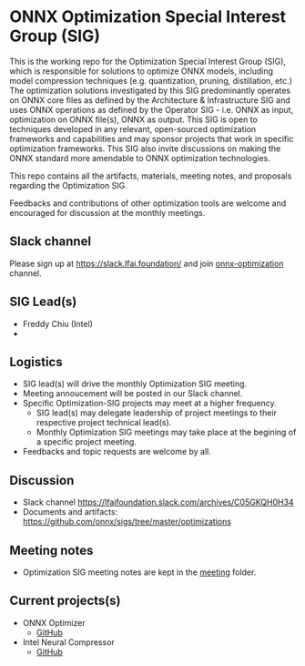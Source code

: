 <!--- SPDX-License-Identifier: Apache-2.0 -->

# ONNX Optimization Special Interest Group (SIG)

This is the working repo for the Optimization Special Interest Group (SIG), which is responsible for solutions to optimize ONNX models, including model compression techniques (e.g. quantization, pruning, distillation, etc.) The optimization solutions investigated by this SIG predominantly operates on ONNX core files as defined by the Architecture & Infrastructure SIG and uses ONNX operations as defined by the Operator SIG - i.e. ONNX as input, optimization on ONNX file(s), ONNX as output. This SIG is open to techniques developed in any relevant, open-sourced optimization frameworks and capabilities and may sponsor projects that work in specific optimization frameworks. This SIG also invite discussions on making the ONNX standard more amendable to ONNX optimization technologies.

This repo contains all the artifacts, materials, meeting notes, and proposals regarding the Optimization SIG.

Feedbacks and contributions of other optimization tools are welcome and encouraged for discussion at the monthly meetings.

## Slack channel
Please sign up at https://slack.lfai.foundation/ and join [onnx-optimization](https://lfaifoundation.slack.com/archives/C05GKQH0H34) channel.
<!--- slack channels to be created / renamed if proposal is accepted -->

## SIG Lead(s)

* Freddy Chiu (Intel)
* 

## Logistics

* SIG lead(s) will drive the monthly Optimization SIG meeting.
* Meeting annoucement will be posted in our Slack channel.
* Specific Optimization-SIG projects may meet at a higher frequency.
  * SIG lead(s) may delegate leadership of project meetings to their respective project technical lead(s).
  * Monthly Optimization SIG meetings may take place at the begining of a specific project meeting.
* Feedbacks and topic requests are welcome by all.

## Discussion

* Slack channel https://lfaifoundation.slack.com/archives/C05GKQH0H34
* Documents and artifacts: https://github.com/onnx/sigs/tree/master/optimizations

## Meeting notes

* Optimization SIG meeting notes are kept in the [meeting](meetings) folder. 

## Current projects(s)
* ONNX Optimizer
  * [GitHub](github-github-link-to-be-updated)
* Intel Neural Compressor
  * [GitHub](github-github-link-to-be-updated)
  

